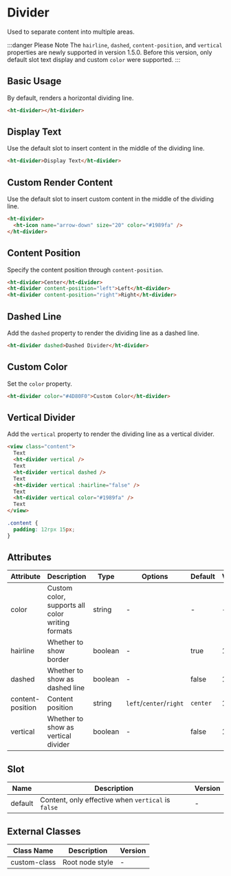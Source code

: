 # Divider

Used to separate content into multiple areas.

:::danger Please Note
The `hairline`, `dashed`, `content-position`, and `vertical` properties are newly supported in version 1.5.0. Before this version, only default slot text display and custom `color` were supported.
:::

## Basic Usage

By default, renders a horizontal dividing line.

```html
<ht-divider></ht-divider>
```

## Display Text

Use the default slot to insert content in the middle of the dividing line.

```html
<ht-divider>Display Text</ht-divider>
```

## Custom Render Content

Use the default slot to insert custom content in the middle of the dividing line.

```html
<ht-divider>
  <ht-icon name="arrow-down" size="20" color="#1989fa" />
</ht-divider>
```

## Content Position

Specify the content position through `content-position`.

```html
<ht-divider>Center</ht-divider>
<ht-divider content-position="left">Left</ht-divider>
<ht-divider content-position="right">Right</ht-divider>
```

## Dashed Line

Add the `dashed` property to render the dividing line as a dashed line.

```html
<ht-divider dashed>Dashed Divider</ht-divider>
```

## Custom Color

Set the `color` property.

```html
<ht-divider color="#4D80F0">Custom Color</ht-divider>
```

## Vertical Divider

Add the `vertical` property to render the dividing line as a vertical divider.

```html
<view class="content">
  Text
  <ht-divider vertical />
  Text
  <ht-divider vertical dashed />
  Text
  <ht-divider vertical :hairline="false" />
  Text
  <ht-divider vertical color="#1989fa" />
  Text
</view>
```

```css
.content {
  padding: 12rpx 15px;
}
```

## Attributes

| Attribute | Description | Type | Options | Default | Version |
|-----------|-------------|------|----------|---------|----------|
| color | Custom color, supports all color writing formats | string | - | - | - |
| hairline | Whether to show border | boolean | - | true | 1.5.0 |
| dashed | Whether to show as dashed line | boolean | - | false | 1.5.0 |
| content-position | Content position | string | `left`/`center`/`right` | `center` | 1.5.0 |
| vertical | Whether to show as vertical divider | boolean | - | false | 1.5.0 |

## Slot

| Name | Description | Version |
|------|-------------|----------|
| default | Content, only effective when `vertical` is `false` | - |

## External Classes

| Class Name | Description | Version |
|------------|-------------|----------|
| custom-class | Root node style | - |
